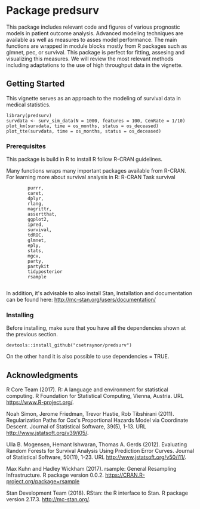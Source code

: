 # Package predsurv

This package includes relevant code and figures of various prognostic models in patient outcome analysis.
Advanced modeling techniques are available as well as measures to asses model performance.
The main functions are wrapped in module blocks mostly from R packages such as glmnet, pec, or survival.
This package is perfect for fitting, assesing and visualizing this measures.
We will review the most relevant methods including adaptations to the use of high throughput data in the vignette.


## Getting Started

This vignette serves as an approach to the modeling of survival data in medical statistics.
```
library(predsurv)
survdata <- surv_sim_data(N = 1000, features = 100, CenRate = 1/10)
plot_km(survdata, time = os_months, status = os_deceased)
plot_tte(survdata, time = os_months, status = os_deceased)
```

### Prerequisites

This package is build in R to install R follow R-CRAN guidelines.


Many functions wraps many important packages available from R-CRAN. 
For learning more about survival analysis in R: R-CRAN Task survival

```
		purrr,
		caret,
		dplyr,
		rlang,
		magrittr,
		assertthat,
		ggplot2,
		ipred,
		survival,
		tdROC,
		glmnet,
		eply,
		stats,
		mgcv,
		party,
		partykit
		tidyposterior
		rsample
		
```

In addition, it's advisable to also install Stan, Installation and documentation can be found here: http://mc-stan.org/users/documentation/
### Installing
Before installing, make sure that you have all the dependencies shown at the previous section.
```
devtools::install_github("csetraynor/predsurv")
```
On the other hand it is also possible to use dependencies = TRUE.

## Acknowledgments
R Core Team (2017). R: A language and environment for statistical
  computing. R Foundation for Statistical Computing, Vienna, Austria.
  URL https://www.R-project.org/.

Noah Simon, Jerome Friedman, Trevor Hastie, Rob Tibshirani (2011).
  Regularization Paths for Cox's Proportional Hazards Model via
  Coordinate Descent. Journal of Statistical Software, 39(5), 1-13. URL
  http://www.jstatsoft.org/v39/i05/.

Ulla B. Mogensen, Hemant Ishwaran, Thomas A. Gerds (2012). Evaluating
  Random Forests for Survival Analysis Using Prediction Error Curves.
  Journal of Statistical Software, 50(11), 1-23. URL
  http://www.jstatsoft.org/v50/i11/.

Max Kuhn and Hadley Wickham (2017). rsample: General Resampling
  Infrastructure. R package version 0.0.2.
  https://CRAN.R-project.org/package=rsample
  
Stan Development Team (2018). RStan: the R interface to Stan. R
  package version 2.17.3. http://mc-stan.org/.




